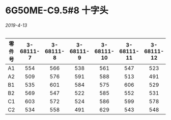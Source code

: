 
# 6G50ME-C9.5#8 十字头  
###### 2019-4-13
零件号|3-68111-7|3-68111-8|3-68111-9|3-68111-10|3-68111-11|3-68111-12|
--|:-:|:-:|:-:|:-:|:-:|:-:|
A1|554|566|538|561|547|523|
A2|509|576|591|588|513|491|
B1|535|601|584|575|606|529|
B2|569|547|522|585|552|531|
C1|603|572|524|586|599|578|
C2|534|558|491|629|543|548|
